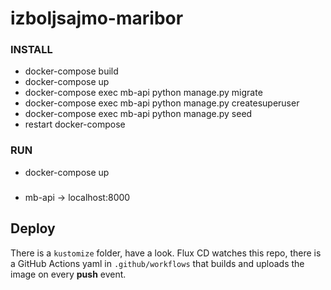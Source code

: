 # izboljsajmo-maribor

### INSTALL ###

* docker-compose build
* docker-compose up
* docker-compose exec mb-api python manage.py migrate
* docker-compose exec mb-api python manage.py createsuperuser
* docker-compose exec mb-api python manage.py seed
* restart docker-compose


### RUN ###

* docker-compose up

###
* mb-api -> localhost:8000

## Deploy

There is a `kustomize` folder, have a look. Flux CD watches this repo, there is a
GitHub Actions yaml in `.github/workflows` that builds and uploads the image on
every **push** event.
